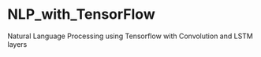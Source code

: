 # NLP_with_TensorFlow
Natural Language Processing using Tensorflow with Convolution and LSTM layers
